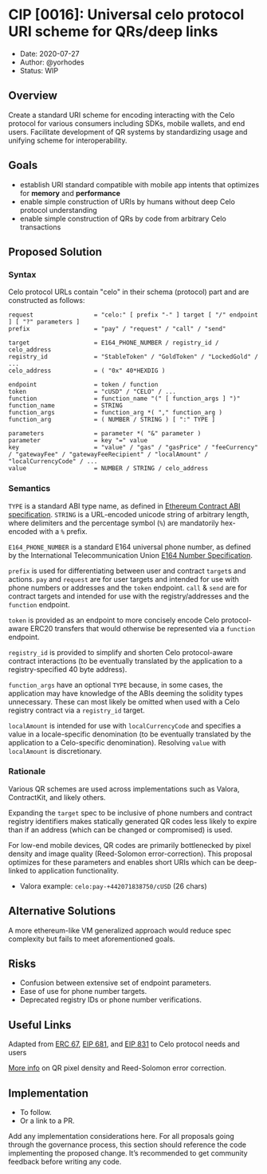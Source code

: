 # CIP [0016]: Universal celo protocol URI scheme for QRs/deep links

- Date: 2020-07-27
- Author: @yorhodes
- Status: WIP

## Overview

Create a standard URI scheme for encoding interacting with the Celo protocol for various consumers including SDKs, mobile wallets, and end users.
Facilitate development of QR systems by standardizing usage and unifying scheme for interoperability.

## Goals

- establish URI standard compatible with mobile app intents that optimizes for **memory** and **performance**
- enable simple construction of URIs by humans without deep Celo protocol understanding
- enable simple construction of QRs by code from arbitrary Celo transactions

## Proposed Solution

### Syntax
Celo protocol URLs contain "celo" in their schema (protocol) part and are constructed as follows:

    request                 = "celo:" [ prefix "-" ] target [ "/" endpoint ] [ "?" parameters ]
    prefix                  = "pay" / "request" / "call" / "send"
    
    target                  = E164_PHONE_NUMBER / registry_id / celo_address
    registry_id             = "StableToken" / "GoldToken" / "LockedGold" / ...
    celo_address            = ( "0x" 40*HEXDIG )
    
    endpoint                = token / function
    token                   = "cUSD" / "CELO" / ...
    function                = function_name "(" [ function_args ] ")"
    function_name           = STRING
    function_args           = function_arg *( "," function_arg )
    function_arg            = ( NUMBER / STRING ) [ ":" TYPE ]

    parameters              = parameter *( "&" parameter )
    parameter               = key "=" value
    key                     = "value" / "gas" / "gasPrice" / "feeCurrency" / "gatewayFee" / "gatewayFeeRecipient" / "localAmount" / "localCurrencyCode" / ...
    value                   = NUMBER / STRING / celo_address

### Semantics

`TYPE` is a standard ABI type name, as defined in [Ethereum Contract ABI specification](https://solidity.readthedocs.io/en/develop/abi-spec.html). `STRING` is a URL-encoded unicode string of arbitrary length, where delimiters and the percentage symbol (`%`) are mandatorily hex-encoded with a `%` prefix.

`E164_PHONE_NUMBER` is a standard E164 universal phone number, as defined by the International Telecommunication Union [E164 Number Specification](https://www.itu.int/rec/T-REC-E.164).

`prefix` is used for differentiating between user and contract `target`s and actions. `pay` and `request` are for user targets and intended for use with phone numbers or addresses and the `token` endpoint. `call` & `send` are for contract targets and intended for use with the registry/addresses and the `function` endpoint. 

`token` is provided as an endpoint to more concisely encode Celo protocol-aware ERC20 transfers that would otherwise be represented via a `function` endpoint.

`registry_id` is provided to simplify and shorten Celo protocol-aware contract interactions (to be eventually translated by the application to a registry-specified 40 byte address). 

`function_args` have an optional `TYPE` because, in some cases, the application may have knowledge of the ABIs deeming the solidity types unnecessary. These can most likely be omitted when used with a Celo registry contract via a `registry_id` target.

`localAmount` is intended for use with `localCurrencyCode` and specifies a value in a locale-specific denomination (to be eventually translated by the application to a Celo-specific denomination). Resolving `value` with `localAmount` is discretionary.

### Rationale

Various QR schemes are used across implementations such as Valora, ContractKit, and likely others.

Expanding the `target` spec to be inclusive of phone numbers and contract registry identifiers makes statically generated QR codes less likely to expire than if an address (which can be changed or compromised) is used. 

For low-end mobile devices, QR codes are primarily bottlenecked by pixel density and image quality (Reed-Solomon error-correction). This proposal optimizes for these parameters and enables short URIs which can be deep-linked to application functionality.

- Valora example: `celo:pay-+442071838750/cUSD` (26 chars)

## Alternative Solutions

A more ethereum-like VM generalized approach would reduce spec complexity but fails to meet aforementioned goals.

## Risks

- Confusion between extensive set of endpoint parameters.
- Ease of use for phone number targets.
- Deprecated registry IDs or phone number verifications.

## Useful Links

Adapted from [ERC 67](https://github.com/ethereum/EIPs/issues/67), [EIP 681](https://github.com/ethereum/EIPs/blob/master/EIPS/eip-681.md), and [EIP 831](https://github.com/ethereum/EIPs/blob/master/EIPS/eip-831.md) to Celo protocol needs and users

[More info](https://www.esponce.com/resources/about-qr-codes) on QR pixel density and Reed-Solomon error correction. 

## Implementation

* To follow.
* Or a link to a PR.

Add any implementation considerations here. For all proposals going through the governance process, this section should reference the code implementing the proposed change. It’s recommended to get community feedback before writing any code.
